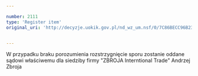 ```yaml
---

number: 2111
type: 'Register item'
original_uri: 'http://decyzje.uokik.gov.pl/nd_wz_um.nsf/0/7C86BECC96B2397EC12577F1003402E6?OpenDocument'


---
```


W przypadku braku porozumienia rozstrzygnięcie sporu zostanie oddane sądowi właściwemu dla siedziby firmy "ZBROJA Interntional Trade" Andrzej Zbroja
